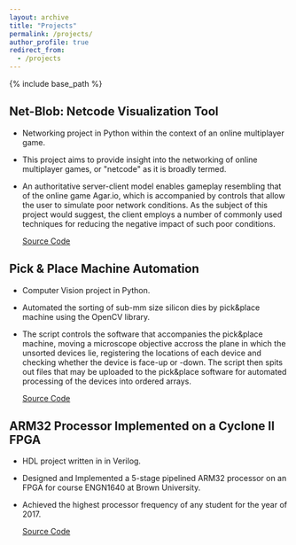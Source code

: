 ```yaml
---
layout: archive
title: "Projects"
permalink: /projects/
author_profile: true
redirect_from:
  - /projects
---
```


{% include base_path %}

Net-Blob: Netcode Visualization Tool
------
* Networking project in Python within the context of an online multiplayer game.
* This project aims to provide insight into the networking of online multiplayer games, or "netcode" as it is broadly termed.
* An authoritative server-client model enables gameplay resembling that of the online game Agar.io, which is accompanied by controls that allow the user to simulate poor network conditions. As the subject of this project would suggest, the client employs a number of commonly used techniques for reducing the negative impact of such poor conditions.

  [Source Code](https://github.com/ssigurdsson/Netcode-Visualization-Tool)
  
Pick & Place Machine Automation
------
* Computer Vision project in Python.
* Automated the sorting of sub-mm size silicon dies by pick&place machine using the OpenCV library.
* The script controls the software that accompanies the pick&place machine, moving a microscope objective accross the plane in which the unsorted devices lie, registering the locations of each device and checking whether the device is face-up or -down. The script then spits out files that may be uploaded to the pick&place software for automated processing of the devices into ordered arrays.

  [Source Code](https://github.com/ssigurdsson/Pick-Place-Automation)

ARM32 Processor Implemented on a Cyclone II FPGA
------
* HDL project written in in Verilog.
* Designed and Implemented a 5-stage pipelined ARM32 processor on an FPGA for course ENGN1640 at Brown University.
* Achieved the highest processor frequency of any student for the year of 2017.

  [Source Code](https://github.com/ssigurdsson/ARM32-in-Verilog)
